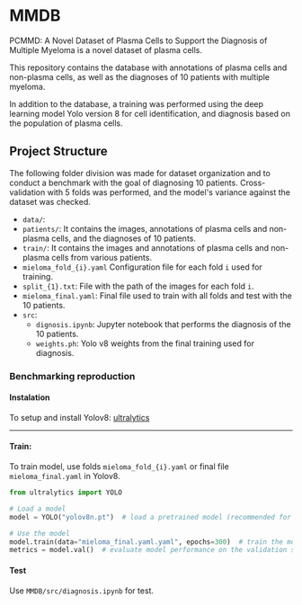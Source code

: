 # MMDB
PCMMD: A Novel Dataset of Plasma Cells to Support the Diagnosis of Multiple Myeloma is a novel dataset of plasma cells.

This repository contains the database with annotations of plasma cells and non-plasma cells, as well as the diagnoses of 10 patients with multiple myeloma.

In addition to the database, a training was performed using the deep learning model Yolo version 8 for cell identification, and diagnosis based on the population of plasma cells.

## Project Structure

The following folder division was made for dataset organization and to conduct a benchmark with the goal of diagnosing 10 patients. Cross-validation with 5 folds was performed, and the model's variance against the dataset was checked.

-  `data/`: 
  - `patients/`: It contains the images, annotations of plasma cells and non-plasma cells, and the diagnoses of 10 patients.
  - `train/`:  It contains the images and annotations of plasma cells and non-plasma cells from various patients.
  - `mieloma_fold_{i}.yaml` Configuration file for each fold `i` used for training.
  - `split_{1}.txt`: File with the path of the images for each fold `i`.
  - `mieloma_final.yaml`: Final file used to train with all folds and test with the 10 patients.
- `src`:
  - `dignosis.ipynb`: Jupyter notebook that performs the diagnosis of the 10 patients.
  - `weights.ph`: Yolo v8 weights from the final training used for diagnosis.



### Benchmarking reproduction

#### Instalation

To setup and install Yolov8: [ultralytics](https://github.com/ultralytics/ultralytics)

---

#### Train:

To train model, use folds `mieloma_fold_{i}.yaml` or final file `mieloma_final.yaml` in Yolov8.

```python
from ultralytics import YOLO

# Load a model
model = YOLO("yolov8n.pt")  # load a pretrained model (recommended for training)

# Use the model
model.train(data="mieloma_final.yaml.yaml", epochs=300)  # train the model
metrics = model.val()  # evaluate model performance on the validation set

```



#### Test

Use `MMDB/src/diagnosis.ipynb` for test.
